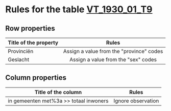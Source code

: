 # Rules for the table [VT_1930_01_T9](https://github.com/cgueret/DataDump/blob/master/xls-marked/VT_1930_01_T9_marked.xls?raw=true)
## Row properties
| Title of the property | Rules |
| --------------------- |:-----:|
| Provinciën | Assign a value from the "province" codes |
| Geslacht | Assign a value from the "sex" codes |
## Column properties
| Title of the column | Rules |
| --------------------- |:-----:|
| in gemeenten met%3a >> totaal inwoners | Ignore observation |
